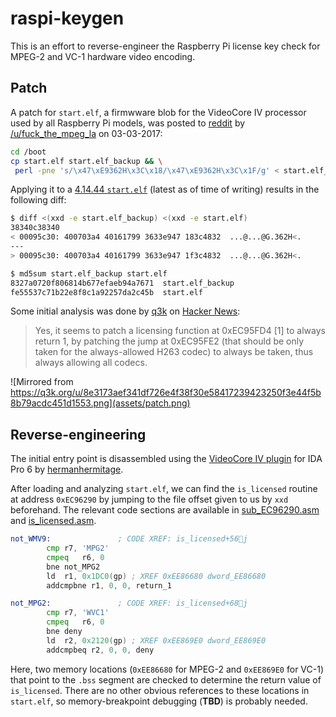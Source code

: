 # raspi-keygen

This is an effort to reverse-engineer the Raspberry Pi license key check for
MPEG-2 and VC-1 hardware video encoding.

## Patch

A patch for `start.elf`, a firmwware blob for the VideoCore IV processor used by
all Raspberry Pi models, was posted to 
[reddit](https://www.reddit.com/r/raspberry_pi/comments/5x7xbo/patch_for_mpeg2_vc1_license/)
by [/u/fuck_the_mpeg_la](https://www.reddit.com/user/fuck_the_mpeg_la)
on 03-03-2017:

```bash
cd /boot
cp start.elf start.elf_backup && \
 perl -pne 's/\x47\xE9362H\x3C\x18/\x47\xE9362H\x3C\x1F/g' < start.elf_backup > start.elf
```

Applying it to a
[4.14.44 `start.elf`](https://github.com/raspberrypi/firmware/blob/a154f2136850dba827cf4bc40794854376902cbd/boot/start.elf)
(latest as of time of writing) results in the following diff:
```bash
$ diff <(xxd -e start.elf_backup) <(xxd -e start.elf)
38340c38340
< 00095c30: 400703a4 40161799 3633e947 183c4832  ...@...@G.362H<.
---
> 00095c30: 400703a4 40161799 3633e947 1f3c4832  ...@...@G.362H<.
```

```bash
$ md5sum start.elf_backup start.elf
8327a0720f806814b677efaeb94a7671  start.elf_backup
fe55537c71b22e8f8c1a92257da2c45b  start.elf
```

Some initial analysis was done by [q3k](https://news.ycombinator.com/user?id=q3k)
on [Hacker News](https://news.ycombinator.com/item?id=16383368):

>Yes, it seems to patch a licensing function at 0xEC95FD4 [1] to always return 1,
>by patching the jump at 0xEC95FE2 (that should be only taken for the always-allowed H263 codec)
>to always be taken, thus always allowing all codecs.

![Mirrored from https://q3k.org/u/8e3173aef341df726e4f38f30e58417239423250f3e44f5b8b79acdc451d1553.png](assets/patch.png)

## Reverse-engineering

The initial entry point is disassembled using the 
[VideoCore IV plugin](https://github.com/hermanhermitage/videocoreiv/tree/master/idaplugin)
for IDA Pro 6 by [hermanhermitage](https://github.com/hermanhermitage).

After loading and analyzing `start.elf`, we can find the `is_licensed` routine
at address `0xEC96290` by jumping to the file offset given to us by `xxd`
beforehand. The relevant code sections are available in
[sub_EC96290.asm](sub_EC96290.asm) and [is_licensed.asm](is_licensed.asm).

```asm
not_WMV9:				; CODE XREF: is_licensed+56j
		cmp	r7, 'MPG2'
		cmpeq	r6, 0
		bne	not_MPG2
		ld	r1, 0x1DC0(gp) ; XREF 0xEE86680	dword_EE86680
		addcmpbne r1, 0, 0, return_1

not_MPG2:				; CODE XREF: is_licensed+68j
		cmp	r7, 'WVC1'
		cmpeq	r6, 0
		bne	deny
		ld	r2, 0x2120(gp) ; XREF 0xEE869E0	dword_EE869E0
		addcmpbeq r2, 0, 0, deny
```

Here, two memory locations (`0xEE86680` for MPEG-2 and `0xEE869E0` for VC-1)
that point to the `.bss` segment are checked to determine the return value of
`is_licensed`. There are no other obvious references to these locations in
`start.elf`, so memory-breakpoint debugging (**TBD**) is probably needed.
